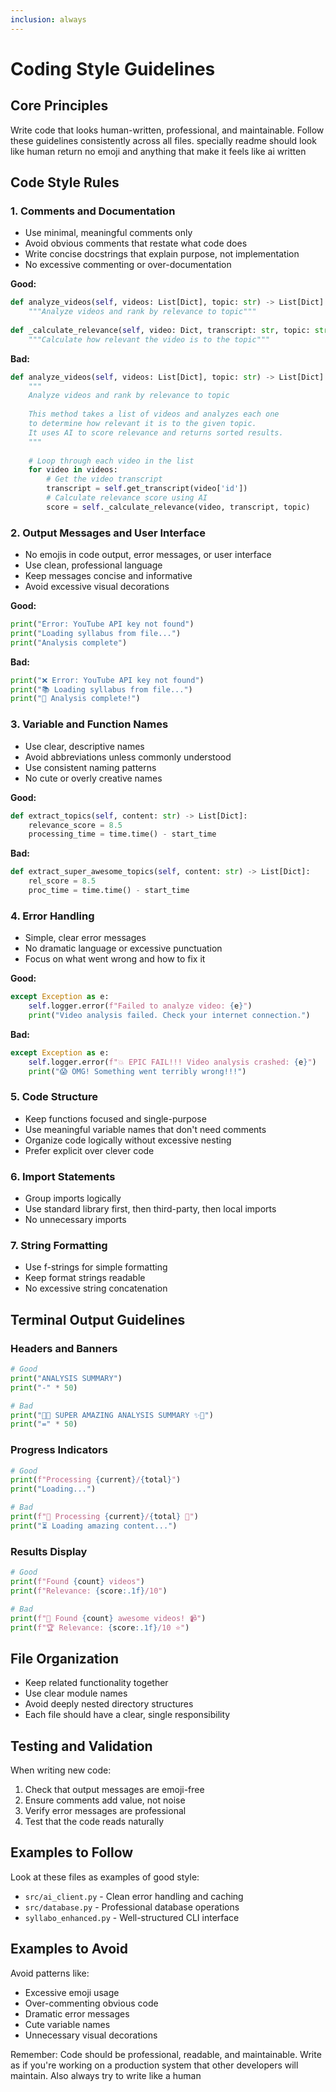 ```yaml
---
inclusion: always
---
```


# Coding Style Guidelines

## Core Principles

Write code that looks human-written, professional, and maintainable. Follow these guidelines consistently across all files.
specially readme should look like human return no emoji and anything that make it feels like ai written

## Code Style Rules

### 1. Comments and Documentation
- Use minimal, meaningful comments only
- Avoid obvious comments that restate what code does
- Write concise docstrings that explain purpose, not implementation
- No excessive commenting or over-documentation

**Good:**
```python
def analyze_videos(self, videos: List[Dict], topic: str) -> List[Dict]:
    """Analyze videos and rank by relevance to topic"""
    
def _calculate_relevance(self, video: Dict, transcript: str, topic: str) -> float:
    """Calculate how relevant the video is to the topic"""
```

**Bad:**
```python
def analyze_videos(self, videos: List[Dict], topic: str) -> List[Dict]:
    """
    Analyze videos and rank by relevance to topic
    
    This method takes a list of videos and analyzes each one
    to determine how relevant it is to the given topic.
    It uses AI to score relevance and returns sorted results.
    """
    
    # Loop through each video in the list
    for video in videos:
        # Get the video transcript
        transcript = self.get_transcript(video['id'])
        # Calculate relevance score using AI
        score = self._calculate_relevance(video, transcript, topic)
```

### 2. Output Messages and User Interface
- No emojis in code output, error messages, or user interface
- Use clean, professional language
- Keep messages concise and informative
- Avoid excessive visual decorations

**Good:**
```python
print("Error: YouTube API key not found")
print("Loading syllabus from file...")
print("Analysis complete")
```

**Bad:**
```python
print("❌ Error: YouTube API key not found")
print("📚 Loading syllabus from file...")
print("🎉 Analysis complete!")
```

### 3. Variable and Function Names
- Use clear, descriptive names
- Avoid abbreviations unless commonly understood
- Use consistent naming patterns
- No cute or overly creative names

**Good:**
```python
def extract_topics(self, content: str) -> List[Dict]:
    relevance_score = 8.5
    processing_time = time.time() - start_time
```

**Bad:**
```python
def extract_super_awesome_topics(self, content: str) -> List[Dict]:
    rel_score = 8.5
    proc_time = time.time() - start_time
```

### 4. Error Handling
- Simple, clear error messages
- No dramatic language or excessive punctuation
- Focus on what went wrong and how to fix it

**Good:**
```python
except Exception as e:
    self.logger.error(f"Failed to analyze video: {e}")
    print("Video analysis failed. Check your internet connection.")
```

**Bad:**
```python
except Exception as e:
    self.logger.error(f"💥 EPIC FAIL!!! Video analysis crashed: {e}")
    print("😱 OMG! Something went terribly wrong!!!")
```

### 5. Code Structure
- Keep functions focused and single-purpose
- Use meaningful variable names that don't need comments
- Organize code logically without excessive nesting
- Prefer explicit over clever code

### 6. Import Statements
- Group imports logically
- Use standard library first, then third-party, then local imports
- No unnecessary imports

### 7. String Formatting
- Use f-strings for simple formatting
- Keep format strings readable
- No excessive string concatenation

## Terminal Output Guidelines

### Headers and Banners
```python
# Good
print("ANALYSIS SUMMARY")
print("-" * 50)

# Bad  
print("🎉✨ SUPER AMAZING ANALYSIS SUMMARY ✨🎉")
print("=" * 50)
```

### Progress Indicators
```python
# Good
print(f"Processing {current}/{total}")
print("Loading...")

# Bad
print(f"🔄 Processing {current}/{total} 🚀")
print("⏳ Loading amazing content...")
```

### Results Display
```python
# Good
print(f"Found {count} videos")
print(f"Relevance: {score:.1f}/10")

# Bad
print(f"🎯 Found {count} awesome videos! 📹")
print(f"🏆 Relevance: {score:.1f}/10 ⭐")
```

## File Organization

- Keep related functionality together
- Use clear module names
- Avoid deeply nested directory structures
- Each file should have a clear, single responsibility

## Testing and Validation

When writing new code:
1. Check that output messages are emoji-free
2. Ensure comments add value, not noise
3. Verify error messages are professional
4. Test that the code reads naturally

## Examples to Follow

Look at these files as examples of good style:
- `src/ai_client.py` - Clean error handling and caching
- `src/database.py` - Professional database operations
- `syllabo_enhanced.py` - Well-structured CLI interface

## Examples to Avoid

Avoid patterns like:
- Excessive emoji usage
- Over-commenting obvious code
- Dramatic error messages
- Cute variable names
- Unnecessary visual decorations

Remember: Code should be professional, readable, and maintainable. Write as if you're working on a production system that other developers will maintain. Also always try to write like a human